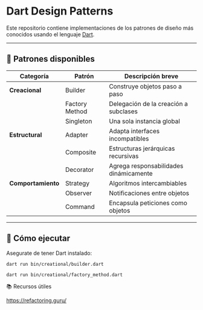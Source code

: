# Dart Design Patterns

Este repositorio contiene implementaciones de los patrones de diseño más conocidos usando el lenguaje [Dart](https://dart.dev/).

---

## 🧱 Patrones disponibles

| Categoría          | Patrón         | Descripción breve                      |
| ------------------ | -------------- | -------------------------------------- |
| **Creacional**     | Builder        | Construye objetos paso a paso          |
|                    | Factory Method | Delegación de la creación a subclases  |
|                    | Singleton      | Una sola instancia global              |
| **Estructural**    | Adapter        | Adapta interfaces incompatibles        |
|                    | Composite      | Estructuras jerárquicas recursivas     |
|                    | Decorator      | Agrega responsabilidades dinámicamente |
| **Comportamiento** | Strategy       | Algoritmos intercambiables             |
|                    | Observer       | Notificaciones entre objetos           |
|                    | Command        | Encapsula peticiones como objetos      |

---

## 🚀 Cómo ejecutar

Asegurate de tener Dart instalado:

```
dart run bin/creational/builder.dart
```

```
dart run bin/creational/factory_method.dart
```

📚 Recursos útiles

https://refactoring.guru/
